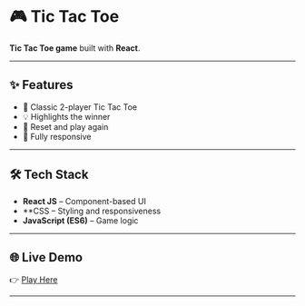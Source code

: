 # 🎮 Tic Tac Toe  

 **Tic Tac Toe game** built with **React**.  

---

## ✨ Features  
- 🎲 Classic 2-player Tic Tac Toe  
- 💡 Highlights the winner  
- 🔄 Reset and play again  
- 📱 Fully responsive  

---

## 🛠️ Tech Stack  
- **React JS** – Component-based UI  
- **CSS  – Styling and responsiveness  
- **JavaScript (ES6)** – Game logic  

---

## 🌐 Live Demo  
👉 [Play Here](https://tic-tac-toe-lovat-three-96.vercel.app) 

---
  


